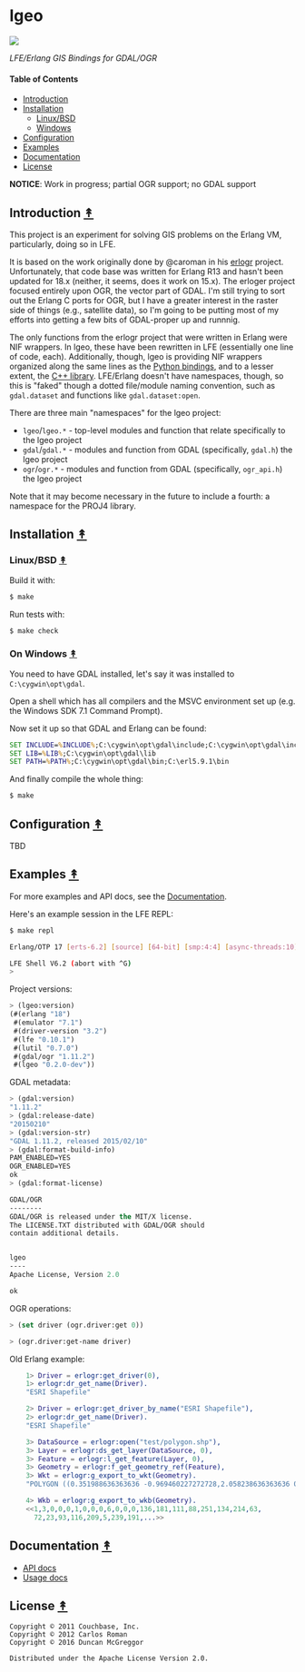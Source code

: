 # lgeo

[![][lgeo-logo]][lgeo-logo-large]

[lgeo-logo]: resources/images/lgeo-250x.png
[lgeo-logo-large]: resources/images/lgeo-1000x.png

*LFE/Erlang GIS Bindings for GDAL/OGR*

#### Table of Contents

* [Introduction](#introduction-)
* [Installation](#installation-)
  * [Linux/BSD](#linuxbsd-)
  * [Windows](#on-windows-)
* [Configuration](#configuration-)
* [Examples](#examples-)
* [Documentation](#documentation-)
* [License](#license-)


**NOTICE**: Work in progress; partial OGR support; no GDAL support


## Introduction [&#x219F;](#table-of-contents)

This project is an experiment for solving GIS problems on the Erlang VM, particularly, doing so in LFE.

It is based on the work originally done by @caroman in his [erlogr](https://github.com/caroman/erlogr) project. Unfortunately, that code base was written for Erlang R13 and hasn't been updated for 18.x (neither, it seems, does it work on 15.x). The erloger project focused entirely upon OGR, the vector part of GDAL. I'm still trying to sort out the Erlang C ports for OGR, but I have a greater interest in the raster side of things (e.g., satellite data), so I'm going to be putting most of my efforts into getting a few bits of GDAL-proper up and runnnig.

The only functions from the erlogr project that were written in Erlang were NIF wrappers. In lgeo, these have been rewritten in LFE (essentially one line of code, each). Additionally, though, lgeo is providing NIF wrappers organized along the same lines as the [Python bindings](http://gdal.org/python/), and to a lesser extent, the [C++ library](http://gdal.org/1.11/annotated.html). LFE/Erlang doesn't have namespaces, though, so this is "faked" though a dotted file/module naming convention, such as ``gdal.dataset`` and functions like ``gdal.dataset:open``.

There are three main "namespaces" for the lgeo project:

* ``lgeo``/``lgeo.*`` - top-level modules and function that relate specifically to
  the lgeo project
* ``gdal``/``gdal.*`` - modules and function from GDAL (specifically, ``gdal.h``)
  the lgeo project
* ``ogr``/``ogr.*`` - modules and function from GDAL (specifically, ``ogr_api.h``)
  the lgeo project

Note that it may become necessary in the future to include a fourth: a namespace for
the PROJ4 library.


## Installation [&#x219F;](#table-of-contents)


### Linux/BSD [&#x219F;](#table-of-contents)

Build it with:

```bash
$ make
```

Run tests with:

```bash
$ make check
```


### On Windows [&#x219F;](#table-of-contents)

You need to have GDAL installed, let's say it was installed to `C:\cygwin\opt\gdal`.

Open a shell which has all compilers and the MSVC environment set up (e.g. the
Windows SDK 7.1 Command Prompt).

Now set it up so that GDAL and Erlang can be found:

```cmd
SET INCLUDE=%INCLUDE%;C:\cygwin\opt\gdal\include;C:\cygwin\opt\gdal\include\gdal
SET LIB=%LIB%;C:\cygwin\opt\gdal\lib
SET PATH=%PATH%;C:\cygwin\opt\gdal\bin;C:\erl5.9.1\bin
```

And finally compile the whole thing:

```bash
$ make
```


## Configuration [&#x219F;](#table-of-contents)

TBD


## Examples [&#x219F;](#table-of-contents)

For more examples and API docs, see the [Documentation](#documentation-).

Here's an example session in the LFE REPL:

```bash
$ make repl

Erlang/OTP 17 [erts-6.2] [source] [64-bit] [smp:4:4] [async-threads:10] ...

LFE Shell V6.2 (abort with ^G)
>
```

Project versions:

```cl
> (lgeo:version)
(#(erlang "18")
 #(emulator "7.1")
 #(driver-version "3.2")
 #(lfe "0.10.1")
 #(lutil "0.7.0")
 #(gdal/ogr "1.11.2")
 #(lgeo "0.2.0-dev"))
```

GDAL metadata:

```cl
> (gdal:version)
"1.11.2"
> (gdal:release-date)
"20150210"
> (gdal:version-str)
"GDAL 1.11.2, released 2015/02/10"
> (gdal:format-build-info)
PAM_ENABLED=YES
OGR_ENABLED=YES
ok
> (gdal:format-license)

GDAL/OGR
--------
GDAL/OGR is released under the MIT/X license.
The LICENSE.TXT distributed with GDAL/OGR should
contain additional details.


lgeo
----
Apache License, Version 2.0

ok
```

OGR operations:

```cl
> (set driver (ogr.driver:get 0))

> (ogr.driver:get-name driver)

```

Old Erlang example:

```erlang
    1> Driver = erlogr:get_driver(0),
    1> erlogr:dr_get_name(Driver).
    "ESRI Shapefile"

    2> Driver = erlogr:get_driver_by_name("ESRI Shapefile"),
    2> erlogr:dr_get_name(Driver).
    "ESRI Shapefile"

    3> DataSource = erlogr:open("test/polygon.shp"),
    3> Layer = erlogr:ds_get_layer(DataSource, 0),
    3> Feature = erlogr:l_get_feature(Layer, 0),
    3> Geometry = erlogr:f_get_geometry_ref(Feature),
    3> Wkt = erlogr:g_export_to_wkt(Geometry).
    "POLYGON ((0.351988636363636 -0.969460227272728,2.058238636363636 0.086505681818182,2.690625 -1.524289772727273,0.0 -2.0015625,-0.304261363636364 -1.828551136363636,0.351988636363636 -0.969460227272728))"

    4> Wkb = erlogr:g_export_to_wkb(Geometry).
    <<1,3,0,0,0,1,0,0,0,6,0,0,0,136,181,111,88,251,134,214,63,
      72,23,93,116,209,5,239,191,...>>
```


## Documentation [&#x219F;](#table-of-contents)

* [API docs]()
* [Usage docs]()


## License [&#x219F;](#table-of-contents)

```
Copyright © 2011 Couchbase, Inc.
Copyright © 2012 Carlos Roman
Copyright © 2016 Duncan McGreggor

Distributed under the Apache License Version 2.0.
```
